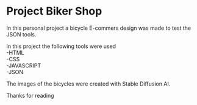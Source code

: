 # Project Biker Shop

In this personal project a bicycle E-commers design was made to test the JSON tools.<br>

In this project the following tools were used<br>
-HTML<br>
-CSS<br>
-JAVASCRIPT<br>
-JSON<br>

The images of the bicycles were created with Stable Diffusion AI.


Thanks for reading
